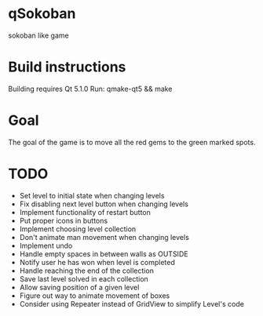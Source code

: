 qSokoban
========
sokoban like game

Build instructions
==================
Building requires Qt 5.1.0
Run:
qmake-qt5 && make

Goal
====
The goal of the game is to move all the red gems to the green marked spots.

TODO
====
 * Set level to initial state when changing levels
 * Fix disabling next level button when changing levels
 * Implement functionality of restart button
 * Put proper icons in buttons
 * Implement choosing level collection
 * Don't animate man movement when changing levels
 * Implement undo
 * Handle empty spaces in between walls as OUTSIDE
 * Notify user he has won when level is completed
 * Handle reaching the end of the collection
 * Save last level solved in each collection
 * Allow saving position of a given level
 * Figure out way to animate movement of boxes
 * Consider using Repeater instead of GridView to simplify Level's code
